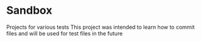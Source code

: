 # Sandbox
Projects for various tests
This project was intended to learn how to commit files and will be used for test files in the future
